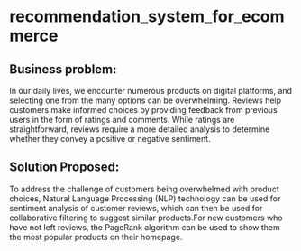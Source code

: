 # recommendation_system_for_ecommerce

## Business problem:

In our daily lives, we encounter numerous products on digital platforms, and selecting one from the many options can be overwhelming. Reviews help customers make informed choices by providing feedback from previous users in the form of ratings and comments. While ratings are straightforward, reviews require a more detailed analysis to determine whether they convey a positive or negative sentiment.

## Solution Proposed:

To address the challenge of customers being overwhelmed with product choices, Natural Language Processing (NLP) technology can be used for sentiment analysis of customer reviews, which can then be used for collaborative filtering to suggest similar products.For new customers who have not left reviews, the PageRank algorithm can be used to show them the most popular products on their homepage.
